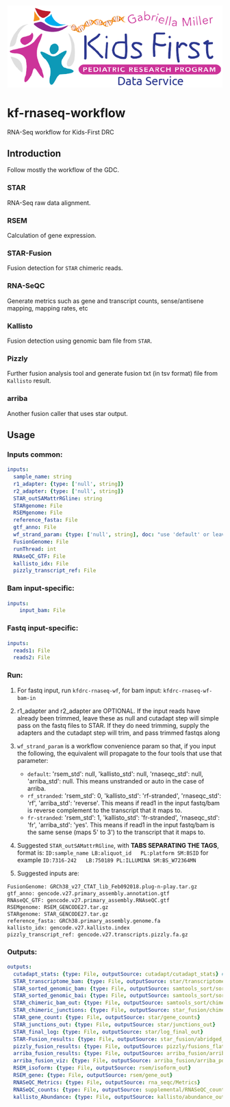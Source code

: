![data service logo](/docs/dataservice.png)
# kf-rnaseq-workflow
RNA-Seq workflow for Kids-First DRC

## Introduction
Follow mostly the workflow of the GDC.

### STAR
RNA-Seq raw data alignment.
### RSEM
Calculation of gene expression.
### STAR-Fusion
Fusion detection for `STAR` chimeric reads.
### RNA-SeQC
Generate metrics such as gene and transcript counts, sense/antisene mapping, mapping rates, etc
### Kallisto
Fusion detection using genomic bam file from `STAR`.
### Pizzly
Further fusion analysis tool and generate fusion txt (in tsv format) file from `Kallisto` result.
### arriba
Another fusion caller that uses star output.


## Usage

### Inputs common:
```yaml
inputs:
  sample_name: string
  r1_adapter: {type: ['null', string]}
  r2_adapter: {type: ['null', string]}
  STAR_outSAMattrRGline: string
  STARgenome: File
  RSEMgenome: File
  reference_fasta: File
  gtf_anno: File
  wf_strand_param: {type: ['null', string], doc: "use 'default' or leave blank for unstranded/auto, rf_stranded if read1 in the fastq read pairs is reverse complement to the transcript, fr-stranded if read1 same sense as transcript"}
  FusionGenome: File
  runThread: int
  RNAseQC_GTF: File
  kallisto_idx: File
  pizzly_transcript_ref: File
```

### Bam input-specific:
```yaml
inputs:
    input_bam: File

```

### Fastq input-specific:
```yaml
inputs:
  reads1: File
  reads2: File

```

### Run:

1) For fastq input, run `kfdrc-rnaseq-wf`, for bam input: `kfdrc-rnaseq-wf-bam-in`

2) r1_adapter and r2_adapter are OPTIONAL.  If the input reads have already been trimmed, leave these as null and 
cutadapt step will simple pass on the fastq files to STAR.  If they do need trimming, supply the adapters and the 
cutadapt step will trim, and pass trimmed fastqs along

3) `wf_strand_param` is a workflow convenience param so that, if you input the following, the equivalent will propagate 
to the four tools that use that parameter:
    - `default`: 'rsem_std': null, 'kallisto_std': null, 'rnaseqc_std': null, 'arriba_std': null. This means unstranded or auto in the case of arriba.
    - `rf_stranded`: 'rsem_std': 0, 'kallisto_std': 'rf-stranded', 'rnaseqc_std': 'rf', 'arriba_std': 'reverse'.  This means if read1 in the input fastq/bam is reverse complement to the transcript that it maps to.
    - `fr-stranded`: 'rsem_std': 1, 'kallisto_std': 'fr-stranded', 'rnaseqc_std': 'fr', 'arriba_std': 'yes'. This means if read1 in the input fastq/bam is the same sense (maps 5' to 3') to the transcript that it maps to.

4) Suggested `STAR_outSAMattrRGline`, with **TABS SEPARATING THE TAGS**,  format is:
    `ID:sample_name LB:aliquot_id   PL:platform SM:BSID`
    for example `ID:7316-242   LB:750189 PL:ILLUMINA SM:BS_W72364MN`
5) Suggested inputs are:
```text
FusionGenome: GRCh38_v27_CTAT_lib_Feb092018.plug-n-play.tar.gz
gtf_anno: gencode.v27.primary_assembly.annotation.gtf
RNAseQC_GTF: gencode.v27.primary_assembly.RNAseQC.gtf
RSEMgenome: RSEM_GENCODE27.tar.gz
STARgenome: STAR_GENCODE27.tar.gz
reference_fasta: GRCh38.primary_assembly.genome.fa
kallisto_idx: gencode.v27.kallisto.index
pizzly_transcript_ref: gencode.v27.transcripts.pizzly.fa.gz
```

### Outputs:
```yaml
outputs:
  cutadapt_stats: {type: File, outputSource: cutadapt/cutadapt_stats} # only if adapter supplied
  STAR_transcriptome_bam: {type: File, outputSource: star/transcriptome_bam_out}
  STAR_sorted_genomic_bam: {type: File, outputSource: samtools_sort/sorted_bam}
  STAR_sorted_genomic_bai: {type: File, outputSource: samtools_sort/sorted_bai}
  STAR_chimeric_bam_out: {type: File, outputSource: samtools_sort/chimeric_bam_out}
  STAR_chimeric_junctions: {type: File, outputSource: star_fusion/chimeric_junction_compressed}
  STAR_gene_count: {type: File, outputSource: star/gene_counts}
  STAR_junctions_out: {type: File, outputSource: star/junctions_out}
  STAR_final_log: {type: File, outputSource: star/log_final_out}
  STAR-Fusion_results: {type: File, outputSource: star_fusion/abridged_coding}
  pizzly_fusion_results: {type: File, outputSource: pizzly/fusions_flattened}
  arriba_fusion_results: {type: File, outputSource: arriba_fusion/arriba_fusions}
  arriba_fusion_viz: {type: File, outputSource: arriba_fusion/arriba_pdf}
  RSEM_isoform: {type: File, outputSource: rsem/isoform_out}
  RSEM_gene: {type: File, outputSource: rsem/gene_out}
  RNASeQC_Metrics: {type: File, outputSource: rna_seqc/Metrics}
  RNASeQC_counts: {type: File, outputSource: supplemental/RNASeQC_counts} # contains gene tpm, gene read, and exon counts
  kallisto_Abundance: {type: File, outputSource: kallisto/abundance_out}
  ```
